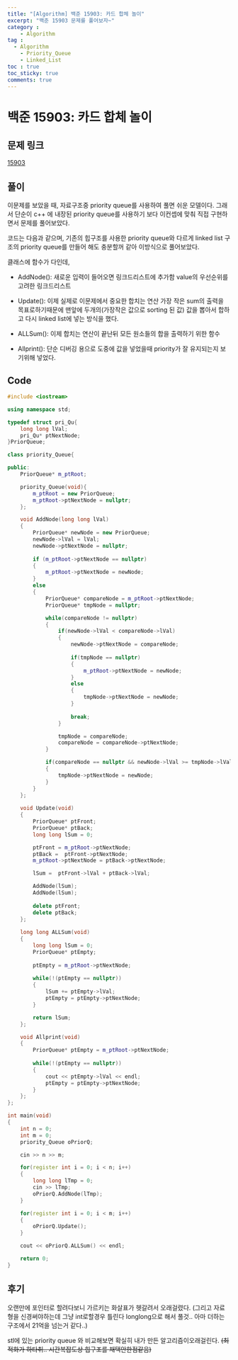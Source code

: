 ```yaml
---
title: "[Algorithm] 백준 15903: 카드 합체 놀이"
excerpt: "백준 15903 문제를 풀어보자~"
category :
    - Algorithm
tag :
  - Algorithm
	- Priority_Queue
	- Linked_List
toc : true
toc_sticky: true
comments: true
---
```


# 백준 15903: 카드 합체 놀이

## 문제 링크
[15903](https://www.acmicpc.net/problem/15903)

## 풀이
이문제를 보았을 때, 자료구조중 priority queue를 사용하여 풀면 쉬운 모델이다.
그래서 단순이 c++ 에 내장된 priority queue를 사용하기 보다 
이컨셉에 맞춰 직접 구현하면서 문제를 풀어보았다.
 
코드는 다음과 같으며, 기존의 힙구조를 사용한 priority queue와 다르게 
linked list 구조의 priority queue를 만들어 해도 충분할꺼 같아 이방식으로 풀어보았다.
 
클래스에 함수가 다인데,

- AddNode(): 새로운 입력이 들어오면 링크드리스트에 추가함 value의 우선순위를 고려한 링크드리스트
 
- Update(): 이제 실제로 이문제에서 중요한 합치는 연산 가장 작은 sum의 출력을 목표로하기때문에
맨앞에 두개의(가장작은 값으로 sorting 된 값) 값을 뽑아서 합하고 다시 linked list에 넣는 방식을 했다.
 
- ALLSum(): 이제 합치는 연산이 끝난뒤 모든 원소들의 합을 출력하기 위한 함수
 
- Allprint(): 단순 디버깅 용으로 도중에 값을 넣었을때 priority가 잘 유지되는지 보기위해 넣었다.


## Code
```cpp
#include <iostream>

using namespace std;

typedef struct pri_Qu{
	long long lVal;
	pri_Qu* ptNextNode;
}PriorQueue;

class priority_Queue{

public:
	PriorQueue* m_ptRoot;

	priority_Queue(void){
		m_ptRoot = new PriorQueue;
		m_ptRoot->ptNextNode = nullptr;
	};

	void AddNode(long long lVal)
	{
		PriorQueue* newNode = new PriorQueue;
		newNode->lVal = lVal;
		newNode->ptNextNode = nullptr;
		
		if (m_ptRoot->ptNextNode == nullptr)
		{
			m_ptRoot->ptNextNode = newNode;
		}
		else
		{
			PriorQueue* compareNode = m_ptRoot->ptNextNode;
			PriorQueue* tmpNode = nullptr;

			while(compareNode != nullptr)
			{
				if(newNode->lVal < compareNode->lVal)
				{
					newNode->ptNextNode = compareNode;
					
					if(tmpNode == nullptr)
					{
						m_ptRoot->ptNextNode = newNode;
					}
					else
					{
						tmpNode->ptNextNode = newNode; 
					}
				
					break;
				}

				tmpNode = compareNode;
				compareNode = compareNode->ptNextNode;
			}

			if(compareNode == nullptr && newNode->lVal >= tmpNode->lVal)
			{
				tmpNode->ptNextNode = newNode;
			}
		}
	};
	
	void Update(void)
	{
		PriorQueue* ptFront;
		PriorQueue* ptBack;
		long long lSum = 0;

		ptFront = m_ptRoot->ptNextNode;	
		ptBack =  ptFront->ptNextNode;
		m_ptRoot->ptNextNode = ptBack->ptNextNode;

		lSum =  ptFront->lVal + ptBack->lVal;

		AddNode(lSum);
		AddNode(lSum);
		
		delete ptFront;
		delete ptBack;
	};
	
	long long ALLSum(void)
	{
		long long lSum = 0;
		PriorQueue* ptEmpty;
	
		ptEmpty = m_ptRoot->ptNextNode;	
		
		while(!(ptEmpty == nullptr))
		{
			lSum += ptEmpty->lVal;
			ptEmpty = ptEmpty->ptNextNode;
		}

		return lSum; 
	};

	void Allprint(void)
	{
		PriorQueue* ptEmpty = m_ptRoot->ptNextNode;
		
		while(!(ptEmpty == nullptr))
		{
			cout << ptEmpty->lVal << endl;
			ptEmpty = ptEmpty->ptNextNode;
		}
	};
};

int main(void)
{
	int n = 0;
	int m = 0;
	priority_Queue oPriorQ;

	cin >> n >> m;

	for(register int i = 0; i < n; i++)
	{
		long long lTmp = 0;
		cin >> lTmp;
		oPriorQ.AddNode(lTmp);
	}

	for(register int i = 0; i < m; i++)
	{
		oPriorQ.Update();
	}

	cout << oPriorQ.ALLSum() << endl;

	return 0;
}
```

## 후기
오랜만에 포인터로 할려다보니 가르키는 화살표가 헷갈려서 오래걸렸다.
(그리고 자료형을 신경써야하는데 그냥 int로할경우 틀린다 longlong으로 해서 풀것.. 아마 더하는 구조에서 21억을 넘는거 같다..)
 
stl에 있는 priority queue 와 비교해보면 확실히 내가 만든 알고리즘이오래걸린다.
~~(최적화가 하타취.. 시간복잡도상 힙구조를 채택안한점같음)~~
